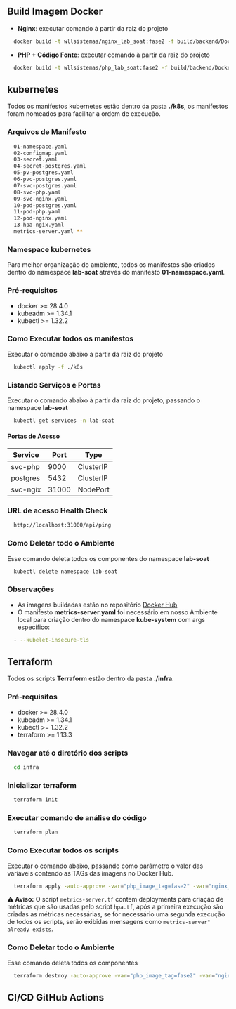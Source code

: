 
## Build Imagem Docker
- **Nginx**: executar comando à partir da raiz do projeto
```bash
  docker build -t wllsistemas/nginx_lab_soat:fase2 -f build/backend/Dockerfile-nginx .
```
- **PHP + Código Fonte**: executar comando à partir da raiz do projeto
```bash
  docker build -t wllsistemas/php_lab_soat:fase2 -f build/backend/Dockerfile .
```

## kubernetes

Todos os manifestos kubernetes estão dentro da pasta **./k8s**, os manifestos foram nomeados para facilitar a ordem de execução.

### Arquivos de Manifesto
```bash
  01-namespace.yaml
  02-configmap.yaml
  03-secret.yaml
  04-secret-postgres.yaml
  05-pv-postgres.yaml
  06-pvc-postgres.yaml
  07-svc-postgres.yaml
  08-svc-php.yaml
  09-svc-nginx.yaml
  10-pod-postgres.yaml
  11-pod-php.yaml
  12-pod-nginx.yaml
  13-hpa-ngix.yaml
  metrics-server.yaml **
```
### Namespace kubernetes
Para melhor organização do ambiente, todos os manifestos são criados dentro do namespace **lab-soat** através do manifesto **01-namespace.yaml**.

### Pré-requisitos
- docker >= 28.4.0
- kubeadm >= 1.34.1
- kubectl >= 1.32.2

### Como Executar todos os manifestos
Executar o comando abaixo à partir da raiz do projeto

```bash
  kubectl apply -f ./k8s
```

### Listando Serviços e Portas
Executar o comando abaixo à partir da raiz do projeto, passando o namespace **lab-soat**

```bash
  kubectl get services -n lab-soat
```

#### Portas de Acesso
| Service | Port | Type |
|---|---|---|
|svc-php|9000|ClusterIP|
|postgres|5432|ClusterIP|
|svc-ngix|31000|NodePort|

### URL de acesso Health Check
```bash
  http://localhost:31000/api/ping
```


### Como Deletar todo o Ambiente
Esse comando deleta todos os componentes do namespace **lab-soat**

```bash
  kubectl delete namespace lab-soat
```

### Observações

- As imagens buildadas estão no repositório [Docker Hub](https://hub.docker.com/repositories/wllsistemas)
- O manifesto **metrics-server.yaml** foi necessário em nosso Ambiente local para criação dentro do namespace **kube-system** com args específico:
```bash
  - --kubelet-insecure-tls
```

## Terraform

Todos os scripts **Terraform** estão dentro da pasta **./infra**.

### Pré-requisitos
- docker >= 28.4.0
- kubeadm >= 1.34.1
- kubectl >= 1.32.2
- terraform >= 1.13.3

### Navegar até o diretório dos scripts
```bash
  cd infra
```

### Inicializar terraform
```bash
  terraform init
```

### Executar comando de análise do código
```bash
  terraform plan
```

### Como Executar todos os scripts
Executar o comando abaixo, passando como parâmetro o valor das variáveis contendo as TAGs das imagens no Docker Hub.

```bash
  terraform apply -auto-approve -var="php_image_tag=fase2" -var="nginx_image_tag=fase2"
```

**⚠️ Aviso:** O script `metrics-server.tf` contem deployments para criação de métricas que são usadas pelo script `hpa.tf`, após a primeira execução são criadas as métricas necessárias, se for necessário uma segunda execução de todos os scripts, serão exibidas mensagens como `metrics-server" already exists`.

### Como Deletar todo o Ambiente
Esse comando deleta todos os componentes

```bash
  terraform destroy -auto-approve -var="php_image_tag=fase2" -var="nginx_image_tag=fase2"
```

## CI/CD GitHub Actions